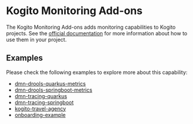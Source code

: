 # Kogito Monitoring Add-ons

The Kogito Monitoring Add-ons adds monitoring capabilities to Kogito projects. See 
the [official documentation](https://docs.jboss.org/kogito/release/latest/html_single/#_metrics_monitoring_in_kogito_services)
for more information about how to use them in your project.

## Examples

Please check the following examples to explore more about this capability:

- [dmn-drools-quarkus-metrics](https://github.com/kiegroup/kogito-examples/tree/stable/kogito-quarkus-examples/dmn-drools-quarkus-metrics)
- [dmn-drools-springboot-metrics](https://github.com/kiegroup/kogito-examples/tree/stable/kogito-springboot-examples/dmn-drools-springboot-metrics)
- [dmn-tracing-quarkus](https://github.com/kiegroup/kogito-examples/tree/stable/kogito-quarkus-examples/dmn-tracing-quarkus)
- [dmn-tracing-springboot](https://github.com/kiegroup/kogito-examples/tree/stable/kogito-springboot-examples/dmn-tracing-springboot)
- [kogito-travel-agency](https://github.com/kiegroup/kogito-examples/tree/stable/kogito-quarkus-examples/kogito-travel-agency)
- [onboarding-example](https://github.com/kiegroup/kogito-examples/tree/stable/kogito-quarkus-examples/onboarding-example)
